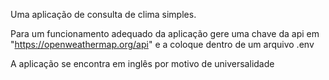 
Uma aplicação de consulta de clima simples.

Para um funcionamento adequado da aplicação gere uma chave da api em "https://openweathermap.org/api" e a coloque dentro de um arquivo .env

A aplicação se encontra em inglês por motivo de universalidade
